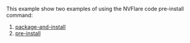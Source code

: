 This example show two examples of using the NVFlare code pre-install command:

1. [package-and-install](./package-and-install/README.md)
2. [pre-install](./pre-install/README.md)
